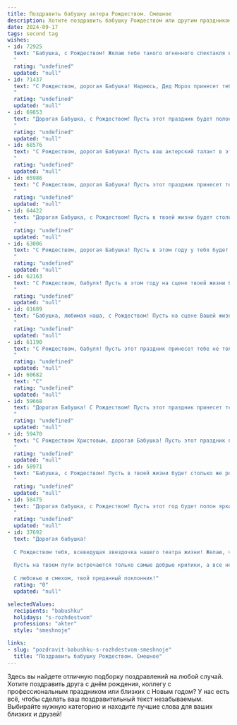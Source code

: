 ```yaml
---
title: Поздравить бабушку актера Рождеством. Смешное
description: Хотите поздравить бабушку Рождеством или другим праздником? Наш ИИ создаст незабываемое поздравление, а вы обязательно выделитесь среди других.  
date: 2024-09-17
tags: second tag
wishes:
- id: 72925
  text: "Бабушка, с Рождеством! Желаю тебе такого огненного спектакля в жизни, чтобы даже самый строгий зритель – Дед Мороз – аплодировал стоя! 😉
  "
  rating: "undefined"
  updated: "null"
- id: 71437
  text: "С Рождеством, дорогая Бабушка! Надеюсь, Дед Мороз принесет тебе не только подарки, но и роль в новом новогоднем спектакле! Пусть твоя игра будет яркой  и запоминающейся, а зрители хохочут от души!
  "
  rating: "undefined"
  updated: "null"
- id: 69853
  text: "Дорогая Бабушка, с Рождеством! Пусть этот праздник будет полон чудес, а ты будешь играть главную роль в семейной комедии, как настоящая звезда сцены! 😉🎄
  "
  rating: "undefined"
  updated: "null"
- id: 68576
  text: "С Рождеством, дорогая Бабушка! Пусть ваш актерский талант в этом году не ограничивается \"ролью\" бабушки, а расцветает на сцене новогодних праздников! 🎄✨
  "
  rating: "undefined"
  updated: "null"
- id: 65986
  text: "С Рождеством, дорогая Бабушка! Пусть этот праздник принесет тебе не только праздничный кулич, но и роли покруче, чем в твоем любимом сериале! 😉
  "
  rating: "undefined"
  updated: "null"
- id: 64422
  text: "Дорогая Бабушка, с Рождеством! Пусть в твоей жизни будет столько же радости и смеха, сколько ты приносишь нам своими ролями на сцене. Надеюсь, Санта принесет тебе не только сладости, но и новую, блестящую роль! 😉
  "
  rating: "undefined"
  updated: "null"
- id: 63006
  text: "С Рождеством, дорогая Бабушка! Пусть в этом году у тебя будет столько ролей, сколько у Деда Мороза подарков, и пусть каждая из них принесет тебе заслуженные овации и аплодисменты! 🎉
  "
  rating: "undefined"
  updated: "null"
- id: 62163
  text: "С Рождеством, бабуля! Пусть в этом году на сцене твоей жизни будет только аншлаг, а все роли будут главными и невероятно смешными!
  "
  rating: "undefined"
  updated: "null"
- id: 61689
  text: "Бабушка, любимая наша, с Рождеством! Пусть на сцене Вашей жизни всегда будут только аншлаги, а кулисы жизни будут открыты только для самых ярких и добрых ролей! 😉
  "
  rating: "undefined"
  updated: "null"
- id: 61190
  text: "С Рождеством, бабуля! Пусть этот праздник принесет тебе не только новогодний салат, но и сто ошеломительных ролей в театре жизни! 🎭🎄😉
  "
  rating: "undefined"
  updated: "null"
- id: 60682
  text: "С"
  rating: "undefined"
  updated: "null"
- id: 59668
  text: "Дорогая Бабушка! С Рождеством! Пусть этот праздник принесет тебе столько же радости, сколько ты приносишь всем своим внукам своим талантом! Пусть сцена театра твоего дома будет всегда полна смеха, а аплодисменты — искренними.
  "
  rating: "undefined"
  updated: "null"
- id: 59470
  text: "С Рождеством Христовым, дорогая Бабушка! Пусть этот праздник принесет тебе не только мир и покой, но и  несколько новых ролей в замечательных спектаклях! 😉  А если кто-то захочет подарить тебе \"золотой билет\" на новогоднюю елку - не отказывайся!
  "
  rating: "undefined"
  updated: "null"
- id: 58971
  text: "Бабушка, с Рождеством! Пусть в твоей жизни будет столько же ролей, сколько у тебя было кудряшек в молодости, а каждая из них будет такой же яркой и запоминающейся, как твои легендарные пироги! 😄
  "
  rating: "undefined"
  updated: "null"
- id: 58475
  text: "Дорогая бабушка, с Рождеством! Пусть этот год будет полон ярких премьер, а овации будут громче, чем когда-то ты хлопала в ладоши на моих домашних спектаклях! 🥳
  "
  rating: "undefined"
  updated: "null"
- id: 37692
  text: "Дорогая бабушка!
  
  С Рождеством тебя, всеведущая звездочка нашего театра жизни! Желаю, чтобы твоя сценическая жизнь была всегда полна ярких ролей и смеха! Пусть каждый день становится новым спектаклем, а отношения с близкими — настоящей комедией, где ты играешь главную роль.
  
  Пусть на твоем пути встречаются только самые добрые критики, а все неудачные репетиции обходятся без отчета! Здоровья, счастья и больших аплодисментов на каждом шагу!
  
  С любовью и смехом, твой преданный поклонник!"
  rating: "0"
  updated: "null"

selectedValues:
  recipients: "babushku"
  holidays: "s-rozhdestvom"
  professions: "akter"
  style: "smeshnoje"

links:
- slug: "pozdravit-babushku-s-rozhdestvom-smeshnoje"
  title: "Поздравить бабушку Рождеством. Смешное"
---
```


Здесь вы найдете отличную подборку поздравлений на любой случай. 
Хотите поздравить друга с днём рождения, коллегу с профессиональным праздником или близких с Новым годом? У нас есть всё, чтобы сделать ваш поздравительный текст незабываемым. Выбирайте нужную категорию и находите лучшие слова для ваших близких и друзей!
